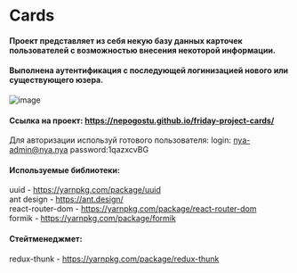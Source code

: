 # Cards

#### Проект представляет из себя некую базу данных карточек пользователей с возможностью внесения некоторой информации.   
#### Выполнена аутентификация с последующей логинизацией нового или существующего юзера.  

![image]([https://user-images.githubusercontent.com/58260898/180841539-f3cc9d72-e57e-4a7d-9e4d-cc7cbfde259b.png](https://drive.google.com/file/d/16o5unEzrCJSHCn9fPlfA0eYcvPwEF9fl/view?usp=share_link))

#### Ссылка на проект: https://nepogostu.github.io/friday-project-cards/

Для авторизации используй готового пользователя:
login: nya-admin@nya.nya
password:1qazxcvBG

#### Используемые библиотеки:  
uuid             - https://yarnpkg.com/package/uuid  
ant design      - https://ant.design/  
react-router-dom - https://yarnpkg.com/package/react-router-dom  
formik           - https://yarnpkg.com/package/formik    


#### Стейтменеджмет:   
redux-thunk      - https://yarnpkg.com/package/redux-thunk
